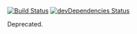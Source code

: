 [![Build Status](https://travis-ci.org/shamofu/electron-travis-boilerplate.svg?branch=master)](https://travis-ci.org/shamofu/electron-travis-boilerplate)
[![devDependencies Status](https://david-dm.org/shamofu/electron-travis-boilerplate/dev-status.svg)](https://david-dm.org/shamofu/electron-travis-boilerplate?type=dev)

Deprecated.